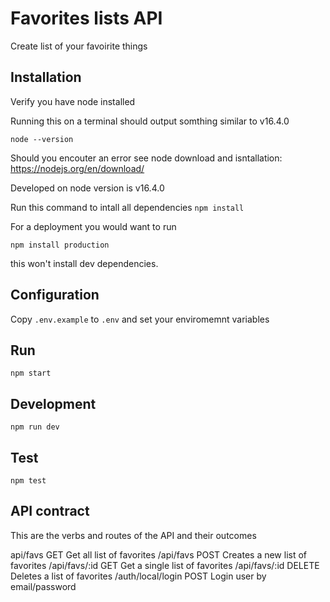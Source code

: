 # Favorites lists API

Create list of your favoirite things

## Installation

Verify you have node installed

Running this on a terminal should output somthing similar to v16.4.0

`node --version`

Should you encouter an error see node download and isntallation: https://nodejs.org/en/download/

Developed on node version is v16.4.0

Run this command to intall all dependencies
`npm install`

For a deployment you would want to run

`npm install production`

this won't install dev dependencies.

## Configuration

Copy `.env.example` to `.env` and set your enviromemnt variables

## Run

`npm start`

## Development

`npm run dev`

## Test

`npm test`

## API contract

This are the verbs and routes of the API and their outcomes

api/favs GET Get all list of favorites
/api/favs POST Creates a new list of favorites
/api/favs/:id GET Get a single list of favorites
/api/favs/:id DELETE Deletes a list of favorites
/auth/local/login POST Login user by email/password
